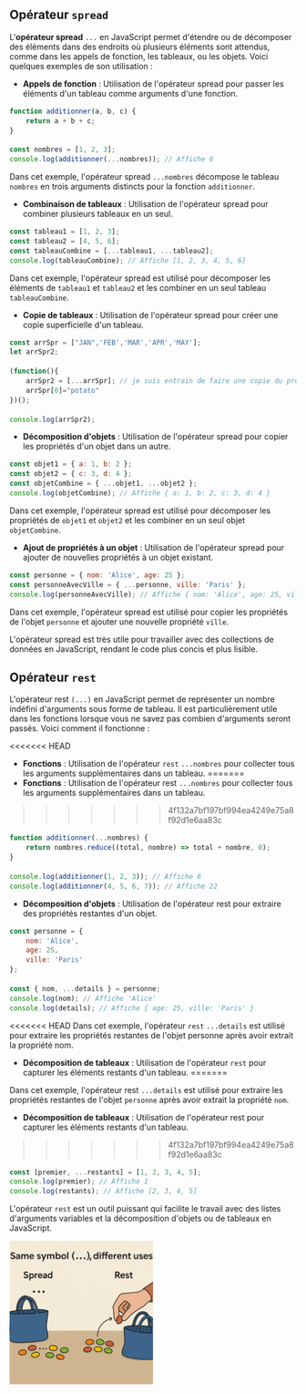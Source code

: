 ## Opérateur `spread`

L'**opérateur spread** `...` en JavaScript permet d'étendre ou de décomposer des éléments dans des endroits où plusieurs éléments sont attendus, comme dans les appels de fonction, les tableaux, ou les objets. Voici quelques exemples de son utilisation :

* **Appels de fonction** : Utilisation de l'opérateur spread pour passer les éléments d'un tableau comme arguments d'une fonction.

```js
function additionner(a, b, c) {
    return a + b + c;
}

const nombres = [1, 2, 3];
console.log(additionner(...nombres)); // Affiche 6
```

Dans cet exemple, l'opérateur spread `...nombres` décompose le tableau `nombres` en trois arguments distincts pour la fonction `additionner`.

* **Combinaison de tableaux** : Utilisation de l'opérateur spread pour combiner plusieurs tableaux en un seul.

```js
const tableau1 = [1, 2, 3];
const tableau2 = [4, 5, 6];
const tableauCombine = [...tableau1, ...tableau2];
console.log(tableauCombine); // Affiche [1, 2, 3, 4, 5, 6]
```

Dans cet exemple, l'opérateur spread est utilisé pour décomposer les éléments de `tableau1` et `tableau2` et les combiner en un seul tableau `tableauCombine`.

* **Copie de tableaux** : Utilisation de l'opérateur spread pour créer une copie superficielle d'un tableau.

```js
const arrSpr = ["JAN",'FEB','MAR','APR','MAY'];
let arrSpr2;

(function(){
    arrSpr2 = [...arrSpr]; // je suis entrain de faire une copie du premier tableau
    arrSpr[0]="potato"
})();

console.log(arrSpr2); 
```

* **Décomposition d'objets** : Utilisation de l'opérateur spread pour copier les propriétés d'un objet dans un autre.

```js
const objet1 = { a: 1, b: 2 };
const objet2 = { c: 3, d: 4 };
const objetCombine = { ...objet1, ...objet2 };
console.log(objetCombine); // Affiche { a: 1, b: 2, c: 3, d: 4 }
```

Dans cet exemple, l'opérateur spread est utilisé pour décomposer les propriétés de `objet1` et `objet2` et les combiner en un seul objet `objetCombine`.

* **Ajout de propriétés à un objet** : Utilisation de l'opérateur spread pour ajouter de nouvelles propriétés à un objet existant.

```js
const personne = { nom: 'Alice', age: 25 };
const personneAvecVille = { ...personne, ville: 'Paris' };
console.log(personneAvecVille); // Affiche { nom: 'Alice', age: 25, ville: 'Paris' }
```

Dans cet exemple, l'opérateur spread est utilisé pour copier les propriétés de l'objet `personne` et ajouter une nouvelle propriété `ville`.  

L'opérateur spread est très utile pour travailler avec des collections de données en JavaScript, rendant le code plus concis et plus lisible.

## Opérateur `rest`

L'opérateur rest `(...)` en JavaScript permet de représenter un nombre indéfini d'arguments sous forme de tableau. Il est particulièrement utile dans les fonctions lorsque vous ne savez pas combien d'arguments seront passés. Voici comment il fonctionne :

<<<<<<< HEAD
* **Fonctions** : Utilisation de l'opérateur `rest` `...nombres` pour collecter tous les arguments supplémentaires dans un tableau.
=======
* **Fonctions** : Utilisation de l'opérateur rest `...nombres` pour collecter tous les arguments supplémentaires dans un tableau.

>>>>>>> 4f132a7bf197bf994ea4249e75a8f92d1e6aa83c
```js
function additionner(...nombres) {
    return nombres.reduce((total, nombre) => total + nombre, 0);
}

console.log(additionner(1, 2, 3)); // Affiche 6
console.log(additionner(4, 5, 6, 7)); // Affiche 22
```

* **Décomposition d'objets** : Utilisation de l'opérateur rest pour extraire des propriétés restantes d'un objet.

```js
const personne = {
    nom: 'Alice',
    age: 25,
    ville: 'Paris'
};

const { nom, ...details } = personne;
console.log(nom); // Affiche 'Alice'
console.log(details); // Affiche { age: 25, ville: 'Paris' }
```
<<<<<<< HEAD
Dans cet exemple, l'opérateur `rest` `...details` est utilisé pour extraire les propriétés restantes de l'objet personne après avoir extrait la propriété nom.  
* **Décomposition de tableaux** : Utilisation de l'opérateur `rest` pour capturer les éléments restants d'un tableau.
=======

Dans cet exemple, l'opérateur rest `...details` est utilisé pour extraire les propriétés restantes de l'objet `personne` après avoir extrait la propriété `nom`.

* **Décomposition de tableaux** : Utilisation de l'opérateur rest pour capturer les éléments restants d'un tableau.

>>>>>>> 4f132a7bf197bf994ea4249e75a8f92d1e6aa83c
```js
const [premier, ...restants] = [1, 2, 3, 4, 5];
console.log(premier); // Affiche 1
console.log(restants); // Affiche [2, 3, 4, 5]
```

L'opérateur `rest` est un outil puissant qui facilite le travail avec des listes d'arguments variables et la décomposition d'objets ou de tableaux en JavaScript.

<img src="./assets/spreadRest_illustration.png" width="50%" />